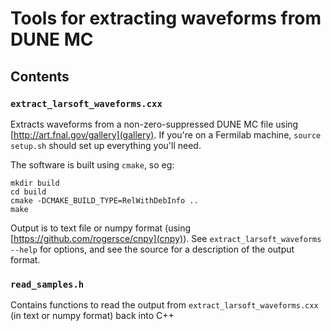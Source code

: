 # Tools for extracting waveforms from DUNE MC

## Contents

### `extract_larsoft_waveforms.cxx`

Extracts waveforms from a non-zero-suppressed DUNE MC file using
[http://art.fnal.gov/gallery](gallery). If you're on a Fermilab
machine, `source setup.sh` should set up everything you'll need.

The software is built using `cmake`, so eg:

```shell
mkdir build
cd build
cmake -DCMAKE_BUILD_TYPE=RelWithDebInfo ..
make
```

Output is to text file or numpy format (using
[https://github.com/rogersce/cnpy](cnpy)). See
`extract_larsoft_waveforms --help` for options, and see the source for
a description of the output format.

### `read_samples.h`

Contains functions to read the output from `extract_larsoft_waveforms.cxx` (in text or numpy format) back into C++
